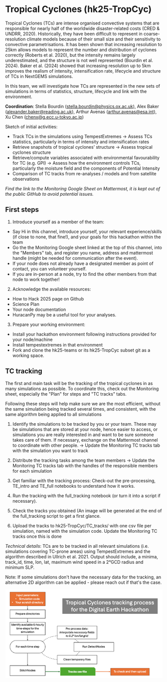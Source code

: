 # Tropical Cyclones (hk25-TropCyc)

Tropical Cyclones (TCs) are intense organised convective systems that are responsible for nearly half of the worldwide disaster-related costs (CRED & UNDRR, 2020). Historically, they have been difficult to represent in coarse-resolution climate models because of their small size and their sensitivity to convective parametrisations. It has been shown that increasing resolution to 25km allows models to represent the number and distribution of cyclones correctly (Roberts et al. 2020), but the intensity remains largely underestimated, and the structure is not well represented (Bourdin et al. 2024). Baker et al. (2024) showed that increasing resolution up to 5km improves the realism of intensity, intensification rate, lifecycle and structure of TCs in NextGEMS simulations.

In this team, we will investigate how TCs are represented in the new sets of simulations in terms of statistics, structure, lifecycle and link with the environment.

**Coordination**: Stella Bourdin (stella.bourdin@physics.ox.ac.uk), Alex Baker (alexander.baker@reading.ac.uk), Arthur Avenas (arthur.avenas@esa.int), Xu Chen (chenx@g.ecc.u-tokyo.ac.jp)

Sketch of initial activities:
* Track TCs in the simulations using TempestExtremes -> Assess TCs statistics, particularly in terms of intensity and intensification rates
* Retrieve snapshots of tropical cyclones’ structure -> Assess tropical cyclones structure
* Retrieve/compute variables associated with environmental favourability for TC (e.g. GPI) -> Assess how the environment controls TCs, particularly the moisture field and the components of Potential Intensity
* Comparison of TC tracks from re-analyses / models and from satellite observations


*Find the link to the Monitoring Google Sheet on Mattermost, it is kept out of the public GitHub to avoid potential issues.*

## First steps

1. Introduce yourself as a member of the team:
* Say Hi in this channel, introduce yourself, your relevant experience/skills (if close to none, that fine!), and your goals for this hackathon within the team
* Go the the Monitoring Google sheet linked at the top of this channel, into the "Members" tab, and register you name, address and mattermost handle (might be needed for communication after the event).
* If your node does not already have a designated member as point of contact, you can volunteer yourself.
* If you are in-person at a node, try to find the other members from that node to work together!

2. Acknowledge the available resources:

* How to Hack 2025 page on Github
* Science Plan
* Your node documentation
* HuracanPy may be a useful tool for your analyses.

3. Prepare your working environment:

* Install your hackathon environment following instructions provided for your node/machine
* Install tempestextremes in that environment
* Fork and clone the hk25-teams or its hk25-TropCyc subset git as a working space.

## TC tracking

The first and main task will be the tracking of the tropical cyclones in as many simulations as possible.
To coordinate this, check out the Monitoring sheet, especially the "Plan" for steps and "TC tracks" tabs.

Following these steps will help make sure we are the most efficient, without the same simulation being tracked several times, and consistent, with the same algorithm being applied to all simulations

1. Identify the simulations to be tracked by you or your team.
These may be simulations that are stored at your node, hence easier to access, or simulations you are really interested in and want to be sure someone takes care of them.
If necessary, exchange on the Mattermost channel to coordinate with other people.
-> Update the Monitoring TC tracks tab with the simulation you want to track

2. Distribute the tracking tasks among the team members -> Update the Monitoring TC tracks tab with the handles of the responsible members for each simulation

3. Get familiar with the tracking process: Check-out the pre-processing, TE_intro and TE_full notebooks to understand how it works.

4. Run the tracking with the full_tracking notebook (or turn it into a script if necessary).

5. Check the tracks you obtained (An image will be generated at the end of the full_tracking script to get a first glance.

6. Upload the tracks to hk25-TropCyc/TC_tracks/ with one csv file per simulation, named with the simulation code. Update the Monitoring TC tracks once this is done

*Technical details*:
TCs are to be tracked in all relevant simulations (i.e. simulations covering TC-prone areas) using TempestExtremes and the algorithm described in Ullrich et al. 2021.
Output should include, a minima, track_id, time, lon, lat, maximum wind speed in a 2°GCD radius and minimum SLP.

Note: If some simulations don't have the necessary data for the tracking, an alternative 2D algorithm can be applied - please reach out if that's the case.

![image](tracking_process.png)